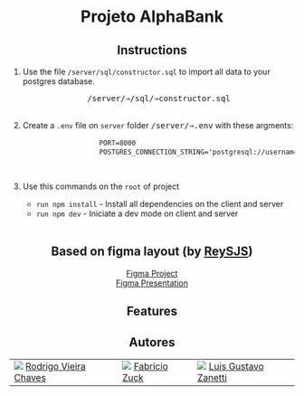 <h1 align="center"> Projeto AlphaBank </h1>
<section align="center">
    <h2>Instructions</h2>
    <ol align="left">
        <li>
            <p>Use the file <code>/server/sql/constructor.sql</code> to import all data to your postgres database.</p>
            <div align="center"><kbd><kbd><samp>/server/</samp></kbd>⇒<kbd><samp>/sql/</samp></kbd>⇒<kbd><samp>constructor.sql</samp></kbd></kbd></div>
            <br>
        </li>
        <li>
            <p>Create a <code>.env</code> file on <code>server</code> folder <kbd><kbd><samp>/server/</samp></kbd>⇒<kbd><samp>.env</samp></kbd></kbd> with these argments:</p>
            <pre>
                <code>PORT=<kbd>8000</kbd></code>
                <code>POSTGRES_CONNECTION_STRING='postgresql://<kbd>username</kbd>:<kbd>password</kbd>@localhost:5432/<kbd>database_name</kbd>'</code></pre>
            <br>
        </li>
        <li>
            <p>Use this commands on the <code>root</code> of project</p>
            <ul>
                <li><code>run npm install</code> - Install all dependencies on the client and server</li>
                <li><code>run npm dev</code> - Iniciate a dev mode on client and server</li>
            </ul>
            <br>
        </li>
    </ol>
</section>
<section align="center">
    <h2>Based on figma layout (by <a href="https://github.com/ReySJS">ReySJS</a>)</h2>
    <a href="https://www.figma.com/file/2Ll2FtXbzRcW2TsZbcTzZp/Bunker?node-id=4%3A15">Figma Project</a>
    <br>
    <a href="https://www.figma.com/proto/2Ll2FtXbzRcW2TsZbcTzZp/Bunker?page-id=4%3A15&node-id=7%3A155&viewport=355%2C526%2C0.08&scaling=min-zoom&starting-point-node-id=7%3A155&show-proto-sidebar=1">Figma Presentation</a>
</section>
<section align="center">
    <h2>Features</h2>
    <ol>
    </ol>
</section>
<section align="center">
    <h2>Autores</h2>
    <table>
        <tr>
            <td>
                <img src="https://avatars.githubusercontent.com/u/91415563?v=4" />
                <a href="https://github.com/Rodrigo-Vieira-Chaves">Rodrigo Vieira Chaves</a>
            </td>
            <td>
                <img src="https://avatars.githubusercontent.com/u/91493002?v=4" />
                <a href="https://github.com/SkyvengerLL">Fabrício Zuck</a>
            </td>
            <td>
                <img src="https://avatars.githubusercontent.com/u/49000286?v=4" />
                <a href="https://github.com/LuisGustavoCZP">Luis Gustavo Zanetti</a>
            </td>
        </tr>
    </table>
</section>
 
